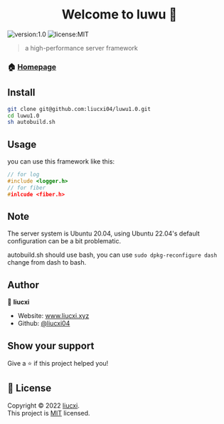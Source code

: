 <h1 align="center">Welcome to luwu 👋</h1>
<p>
  <img alt="version:1.0" src="https://img.shields.io/badge/version-1.0.0-blue" />
  <img alt="license:MIT" src="https://img.shields.io/badge/license-MIT-brightgreen" />
</p>

> a high-performance server framework

### 🏠 [Homepage](https://github.com/liucxi04/luwu1.0)

## Install

```sh
git clone git@github.com:liucxi04/luwu1.0.git
cd luwu1.0
sh autobuild.sh
```

## Usage
you can use this framework like this:
```cpp
// for log
#include <logger.h>
// for fiber
#inlcude <fiber.h>
```

## Note
The server system is Ubuntu 20.04, using Ubuntu 22.04's default configuration can be a bit problematic.

autobuild.sh should use bash, you can use `sudo dpkg-reconfigure dash` change from dash to bash.
## Author

👤 **liucxi**

* Website: www.liucxi.xyz
* Github: [@liucxi04](https://github.com/liucxi04)

## Show your support

Give a ⭐️ if this project helped you!

## 📝 License

Copyright © 2022 [liucxi](https://github.com/liucxi04).<br />
This project is [MIT](https://github.com/liucxi04/luwu1.0/blob/main/LICENSE) licensed.
